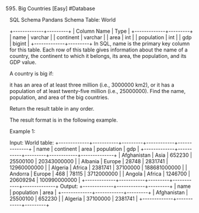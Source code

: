 595. Big Countries [Easy]
     #Database

SQL Schema
Pandans Schema
Table: World

+-------------+---------+
| Column Name | Type |
+-------------+---------+
| name | varchar |
| continent | varchar |
| area | int |
| population | int |
| gdp | bigint |
+-------------+---------+
In SQL, name is the primary key column for this table.
Each row of this table gives information about the name of a country, the continent to which it belongs, its area, the population, and its GDP value.

A country is big if:

it has an area of at least three million (i.e., 3000000 km2), or
it has a population of at least twenty-five million (i.e., 25000000).
Find the name, population, and area of the big countries.

Return the result table in any order.

The result format is in the following example.

Example 1:

Input:
World table:
+-------------+-----------+---------+------------+--------------+
| name | continent | area | population | gdp |
+-------------+-----------+---------+------------+--------------+
| Afghanistan | Asia | 652230 | 25500100 | 20343000000 |
| Albania | Europe | 28748 | 2831741 | 12960000000 |
| Algeria | Africa | 2381741 | 37100000 | 188681000000 |
| Andorra | Europe | 468 | 78115 | 3712000000 |
| Angola | Africa | 1246700 | 20609294 | 100990000000 |
+-------------+-----------+---------+------------+--------------+
Output:
+-------------+------------+---------+
| name | population | area |
+-------------+------------+---------+
| Afghanistan | 25500100 | 652230 |
| Algeria | 37100000 | 2381741 |
+-------------+------------+---------+
